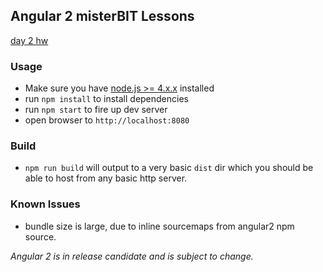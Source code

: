 ## Angular 2 misterBIT Lessons
[day 2 hw](https://docs.google.com/document/d/1Tt4UalnUXT4zcHK9biYh62YmkbpLXpEOvHATRjjy0U8/edit?usp=sharing)
### Usage
- Make sure you have [node.js >= 4.x.x](https://nodejs.org/) installed
- run `npm install` to install dependencies
- run `npm start` to fire up dev server
- open browser to `http://localhost:8080`

### Build
- `npm run build` will output to a very basic `dist` dir which
you should be able to host from any basic http server.

### Known Issues
- bundle size is large, due to inline sourcemaps from angular2 npm source.

*Angular 2 is in release candidate  and is subject to change.*

